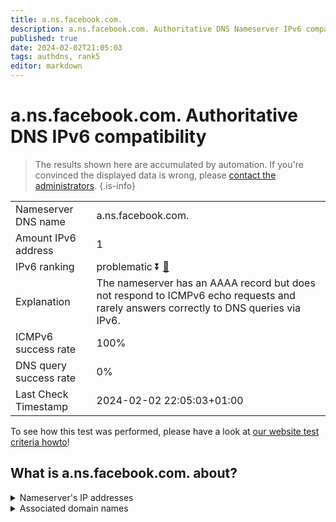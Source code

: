 ```yaml
---
title: a.ns.facebook.com.
description: a.ns.facebook.com. Authoritative DNS Nameserver IPv6 compatibility
published: true
date: 2024-02-02T21:05:03
tags: authdns, rank5
editor: markdown
---
```


# a.ns.facebook.com. Authoritative DNS IPv6 compatibility

> The results shown here are accumulated by automation. If you're convinced the displayed data is wrong, please [contact the administrators](/howto/chat). 
{.is-info}




|   |   |
| - | - |
| Nameserver DNS name | a.ns.facebook.com.
| Amount IPv6 address | 1
| IPv6 ranking | problematic :arrow_double_down: [🔗](/howto/ranking) |
| Explanation | The nameserver has an AAAA record but does not respond to ICMPv6 echo requests and rarely answers correctly to DNS queries via IPv6. |
| ICMPv6 success rate | 100%|
| DNS query success rate | 0% |
| Last Check Timestamp | 2024-02-02 22:05:03+01:00 |

To see how this test was performed, please have a look at [our website test criteria howto](/howto/testcriteria/authdns)!


## What is a.ns.facebook.com. about?




<details>
<summary>Nameserver's IP addresses</summary>

2a03:2880:f0fc:c:face:b00c:0:35

</details>



<details>
<summary>Associated domain names</summary>

www.facebook.com

</details>
